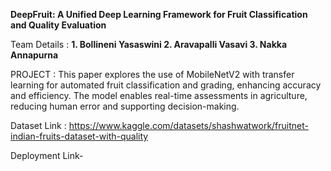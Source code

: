 **DeepFruit: A Unified Deep Learning Framework for Fruit Classification and Quality Evaluation**

Team Details :
**1. Bollineni Yasaswini
2. Aravapalli Vasavi
3. Nakka Annapurna**
   
PROJECT :
This paper explores the use of MobileNetV2 with transfer learning for automated fruit classification and grading, enhancing accuracy and efficiency.
The model enables real-time assessments in agriculture, reducing human error and supporting decision-making.

Dataset Link : 
https://www.kaggle.com/datasets/shashwatwork/fruitnet-indian-fruits-dataset-with-quality

Deployment
Link-
